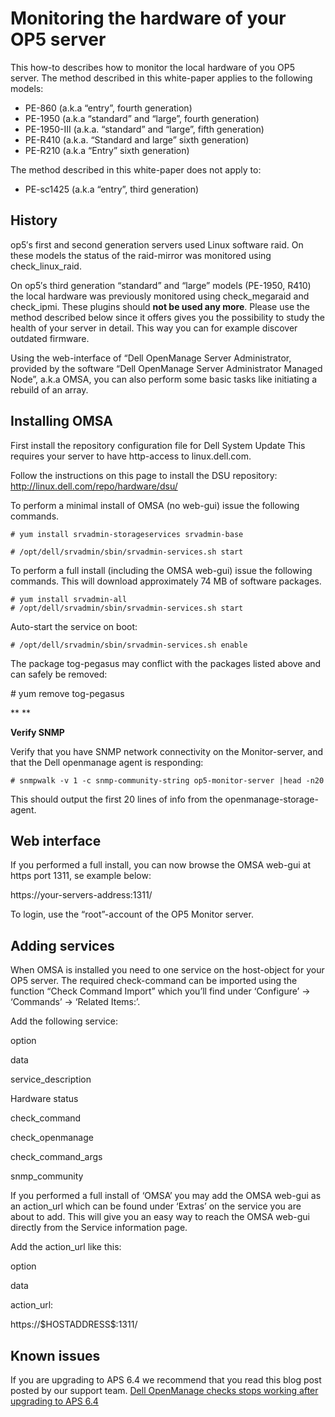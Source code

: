 # Monitoring the hardware of your OP5 server

This how-to describes how to monitor the local hardware of you OP5 server. The method described in this white-paper applies to the following models:

- PE-860 (a.k.a “entry”, fourth generation)
- PE-1950 (a.k.a “standard” and “large”, fourth generation)
- PE-1950-III (a.k.a. “standard” and “large”, fifth generation)
- PE-R410 (a.k.a. “Standard and large” sixth generation)
- PE-R210 (a.k.a “Entry” sixth generation)

The method described in this white-paper does not apply to:

- PE-sc1425 (a.k.a “entry”, third generation)

## **History**

op5′s first and second generation servers used Linux software raid. On these models the status of the raid-mirror was monitored using check\_linux\_raid.

On op5′s third generation “standard” and “large” models (PE-1950, R410) the local hardware was previously monitored using check\_megaraid and check\_ipmi. These plugins should **not be used any more**. Please use the method described below since it offers gives you the possibility to study the health of your server in detail. This way you can for example discover outdated firmware.

Using the web-interface of “Dell OpenManage Server Administrator, provided by the software “Dell OpenManage Server Administrator Managed Node”, a.k.a OMSA, you can also perform some basic tasks like initiating a rebuild of an array.

## **Installing OMSA**

First install the repository configuration file for Dell System Update This requires your server to have http-access to linux.dell.com.

Follow the instructions on this page to install the DSU repository: <http://linux.dell.com/repo/hardware/dsu/>

To perform a minimal install of OMSA (no web-gui) issue the following commands.

    # yum install srvadmin-storageservices srvadmin-base

    # /opt/dell/srvadmin/sbin/srvadmin-services.sh start

To perform a full install (including the OMSA web-gui) issue the following commands. This will download approximately 74 MB of software packages.

    # yum install srvadmin-all
    # /opt/dell/srvadmin/sbin/srvadmin-services.sh start

Auto-start the service on boot:

    # /opt/dell/srvadmin/sbin/srvadmin-services.sh enable

The package tog-pegasus may conflict with the packages listed above and can safely be removed:

\# yum remove tog-pegasus

**
**

**Verify SNMP**

Verify that you have SNMP network connectivity on the Monitor-server, and that the Dell openmanage agent is responding:

    # snmpwalk -v 1 -c snmp-community-string op5-monitor-server |head -n20

This should output the first 20 lines of info from the openmanage-storage-agent.

## **Web interface**

If you performed a full install, you can now browse the OMSA web-gui at https port 1311, se example below:

https://your-servers-address:1311/

To login, use the “root”-account of the OP5 Monitor server.

## **Adding services**

When OMSA is installed you need to one service on the host-object for your OP5 server. The required check-command can be imported using the function “Check Command Import” which you’ll find under ‘Configure’ -\> ‘Commands’ -\> ‘Related Items:’.

Add the following service:

option

data

service\_description

Hardware status

check\_command

check\_openmanage

check\_command\_args

snmp\_community

If you performed a full install of ‘OMSA’ you may add the OMSA web-gui as an action\_url which can be found under ‘Extras’ on the service you are about to add. This will give you an easy way to reach the OMSA web-gui directly from the Service information page.

Add the action\_url like this:

option

data

action\_url:

https://\$HOSTADDRESS\$:1311/

## **Known issues**

If you are upgrading to APS 6.4 we recommend that you read this blog post posted by our support team.
[Dell OpenManage checks stops working after upgrading to APS 6.4](http://www.op5.com/blog/support-news/known-issues/dell-openmanage-checks-stops-working-after-upgrading-to-aps-6-4/)
